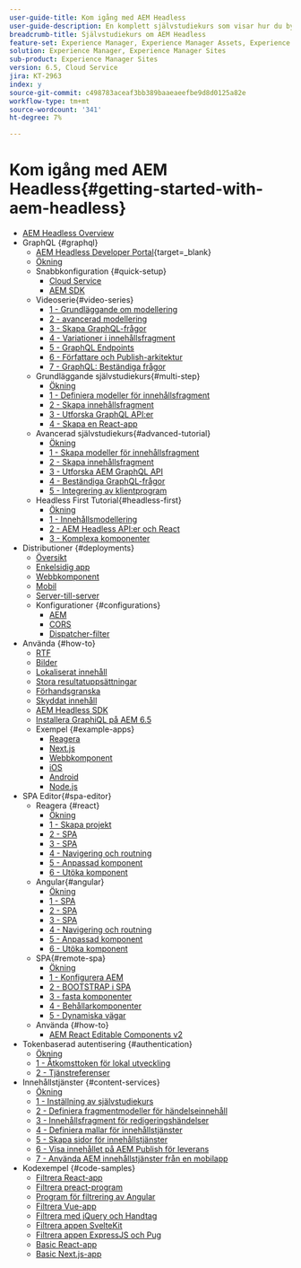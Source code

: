 ```yaml
---
user-guide-title: Kom igång med AEM Headless
user-guide-description: En komplett självstudiekurs som visar hur du bygger upp och visar innehåll med hjälp av AEM Headless.
breadcrumb-title: Självstudiekurs om AEM Headless
feature-set: Experience Manager, Experience Manager Assets, Experience Manager Sites
solution: Experience Manager, Experience Manager Sites
sub-product: Experience Manager Sites
version: 6.5, Cloud Service
jira: KT-2963
index: y
source-git-commit: c498783aceaf3bb389baaeaeefbe9d8d0125a82e
workflow-type: tm+mt
source-wordcount: '341'
ht-degree: 7%

---
```



# Kom igång med AEM Headless{#getting-started-with-aem-headless}

+ [AEM Headless Overview](./overview.md)
+ GraphQL {#graphql}
   + [AEM Headless Developer Portal](https://experienceleague.adobe.com/landing/experience-manager/headless/developer.html){target=_blank}
   + [Ökning](./graphql/overview.md)
   + Snabbkonfiguration {#quick-setup}
      + [Cloud Service](./graphql/quick-setup/cloud-service.md)
      + [AEM SDK](./graphql/quick-setup/local-sdk.md)
   + Videoserie{#video-series}
      + [1 - Grundläggande om modellering](./graphql/video-series/modeling-basics.md)
      + [2 - avancerad modellering](./graphql/video-series/advanced-modeling.md)
      + [3 - Skapa GraphQL-frågor](./graphql/video-series/creating-graphql-queries.md)
      + [4 - Variationer i innehållsfragment](./graphql/video-series/content-fragment-variations.md)
      + [5 - GraphQL Endpoints](./graphql/video-series/graphql-endpoints.md)
      + [6 - Författare och Publish-arkitektur](./graphql/video-series/author-publish-architecture.md)
      + [7 - GraphQL: Beständiga frågor](./graphql/video-series/graphql-persisted-queries.md)
   + Grundläggande självstudiekurs{#multi-step}
      + [Ökning](./graphql/multi-step/overview.md)
      + [1 - Definiera modeller för innehållsfragment](./graphql/multi-step/content-fragment-models.md)
      + [2 - Skapa innehållsfragment](./graphql/multi-step/author-content-fragments.md)
      + [3 - Utforska GraphQL API:er](./graphql/multi-step/explore-graphql-api.md)
      + [4 - Skapa en React-app](./graphql/multi-step/graphql-and-react-app.md)
   + Avancerad självstudiekurs{#advanced-tutorial}
      + [Ökning](/help/headless-tutorial/graphql/advanced-graphql/overview.md)
      + [1 - Skapa modeller för innehållsfragment](/help/headless-tutorial/graphql/advanced-graphql/create-content-fragment-models.md)
      + [2 - Skapa innehållsfragment](/help/headless-tutorial/graphql/advanced-graphql/author-content-fragments.md)
      + [3 - Utforska AEM GraphQL API](/help/headless-tutorial/graphql/advanced-graphql/explore-graphql-api.md)
      + [4 - Beständiga GraphQL-frågor](/help/headless-tutorial/graphql/advanced-graphql/graphql-persisted-queries.md)
      + [5 - Integrering av klientprogram](/help/headless-tutorial/graphql/advanced-graphql/client-application-integration.md)
   + Headless First Tutorial{#headless-first}
      + [Ökning](./graphql/headless-first-tutorial/overview.md)
      + [1 - Innehållsmodellering](./graphql/headless-first-tutorial/1-content-modeling.md)
      + [2 - AEM Headless API:er och React](./graphql/headless-first-tutorial/2-aem-headless-apis-and-react.md)
      + [3 - Komplexa komponenter](./graphql/headless-first-tutorial/3-complex-components.md)
+ Distributioner {#deployments}
   + [Översikt](./graphql/deployment/overview.md)
   + [Enkelsidig app](./graphql/deployment/spa.md)
   + [Webbkomponent](./graphql/deployment/web-component.md)
   + [Mobil](./graphql/deployment/mobile.md)
   + [Server-till-server](./graphql/deployment/server-to-server.md)
   + Konfigurationer {#configurations}
      + [AEM](./graphql/deployment/configurations/aem-hosts.md)
      + [CORS](./graphql/deployment/configurations/cors.md)
      + [Dispatcher-filter](./graphql/deployment/configurations/dispatcher-filters.md)
+ Använda {#how-to}
   + [RTF](./graphql/how-to/rich-text.md)
   + [Bilder](./graphql/how-to/images.md)
   + [Lokaliserat innehåll](./graphql/how-to/localized-content.md)
   + [Stora resultatuppsättningar](./graphql/how-to/large-result-sets.md)
   + [Förhandsgranska](./graphql/how-to/preview.md)
   + [Skyddat innehåll](./graphql/how-to/protected-content.md)
   + [AEM Headless SDK](./graphql/how-to/aem-headless-sdk.md)
   + [Installera GraphiQL på AEM 6.5](./graphql/how-to/install-graphiql-aem-6-5.md)
   + Exempel {#example-apps}
      + [Reagera](./graphql/example-apps/react-app.md)
      + [Next.js](./graphql/example-apps/next-js.md)
      + [Webbkomponent](./graphql/example-apps/web-component.md)
      + [iOS](./graphql/example-apps/ios-swiftui-app.md)
      + [Android](./graphql/example-apps/android-app.md)
      + [Node.js](./graphql/example-apps/server-to-server-app.md)
+ SPA Editor{#spa-editor}
   + Reagera {#react}
      + [Ökning](./spa-editor/react/overview.md)
      + [1 - Skapa projekt](./spa-editor/react/create-project.md)
      + [2 - SPA](./spa-editor/react/integrate-spa.md)
      + [3 - SPA](./spa-editor/react/map-components.md)
      + [4 - Navigering och routning](./spa-editor/react/navigation-routing.md)
      + [5 - Anpassad komponent](./spa-editor/react/custom-component.md)
      + [6 - Utöka komponent](./spa-editor/react/extend-component.md)
   + Angular{#angular}
      + [Ökning](./spa-editor/angular/overview.md)
      + [1 - SPA](./spa-editor/angular/create-project.md)
      + [2 - SPA](./spa-editor/angular/integrate-spa.md)
      + [3 - SPA](./spa-editor/angular/map-components.md)
      + [4 - Navigering och routning](./spa-editor/angular/navigation-routing.md)
      + [5 - Anpassad komponent](./spa-editor/angular/custom-component.md)
      + [6 - Utöka komponent](./spa-editor/angular/extend-component.md)
   + SPA{#remote-spa}
      + [Ökning](./spa-editor/remote-spa/overview.md)
      + [1 - Konfigurera AEM](./spa-editor/remote-spa/aem-configure.md)
      + [2 - BOOTSTRAP i SPA](./spa-editor/remote-spa/spa-bootstrap.md)
      + [3 - fasta komponenter](./spa-editor/remote-spa/spa-fixed-component.md)
      + [4 - Behållarkomponenter](./spa-editor/remote-spa/spa-container-component.md)
      + [5 - Dynamiska vägar](./spa-editor/remote-spa/spa-dynamic-routes.md)
   + Använda {#how-to}
      + [AEM React Editable Components v2](./spa-editor/how-to/react-core-components-v2.md)
+ Tokenbaserad autentisering {#authentication}
   + [Ökning](./authentication/overview.md)
   + [1 - Åtkomsttoken för lokal utveckling](./authentication/local-development-access-token.md)
   + [2 - Tjänstreferenser](./authentication/service-credentials.md)
+ Innehållstjänster {#content-services}
   + [Ökning](./content-services/overview.md)
   + [1 - Inställning av självstudiekurs](./content-services/chapter-1.md)
   + [2 - Definiera fragmentmodeller för händelseinnehåll](./content-services/chapter-2.md)
   + [3 - Innehållsfragment för redigeringshändelser](./content-services/chapter-3.md)
   + [4 - Definiera mallar för innehållstjänster](./content-services/chapter-4.md)
   + [5 - Skapa sidor för innehållstjänster](./content-services/chapter-5.md)
   + [6 - Visa innehållet på AEM Publish för leverans](./content-services/chapter-6.md)
   + [7 - Använda AEM innehållstjänster från en mobilapp](./content-services/chapter-7.md)
+ Kodexempel {#code-samples}
   + [Filtrera React-app](./graphql/code-samples/filtering-react-app.md)
   + [Filtrera preact-program](./graphql/code-samples/filtering-preact-app.md)
   + [Program för filtrering av Angular](./graphql/code-samples/filtering-angular-app.md)
   + [Filtrera Vue-app](./graphql/code-samples/filtering-vue-app.md)
   + [Filtrera med jQuery och Handtag](./graphql/code-samples/filtering-jquery-handlebars.md)
   + [Filtrera appen SvelteKit](./graphql/code-samples/filtering-sveltekit-app.md)
   + [Filtrera appen ExpressJS och Pug](./graphql/code-samples/filtering-express-pug-app.md)
   + [Basic React-app](./graphql/code-samples/basic-react-app.md)
   + [Basic Next.js-app](./graphql/code-samples/basic-nextjs-app.md)

